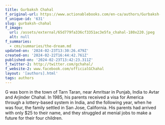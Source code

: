 ```yaml
---
title: Gurbaksh Chahal
f_original-url: https://www.actionablebooks.com/en-ca/authors/Gurbaksh-Chahal/
f_unique-id: '631'
slug: gurbaksh-chahal
f_image:
  url: /assets/external/65d779fa336cf3351ac3e5fa_chahal-180x220.jpeg
  alt: null
f_summaries:
  - cms/summaries/the-dream.md
updated-on: '2024-02-23T13:30:26.479Z'
created-on: '2024-02-22T16:44:42.761Z'
published-on: '2024-02-23T13:42:23.311Z'
f_twitter-2: http://twitter.com/gchahal/
f_website-2: www.facebook.com/officialGChahal
layout: '[authors].html'
tags: authors
---
```


G was born in the town of Tarn Taran, near Amritsar in Punjab, India to Avtar and Arjinder Chahal. In 1985, his parents received a visa for America through a lottery-based system in India, and the following year, when he was four, the family settled in San Jose, California. His parents had arrived with only $25 to their name, and they struggled at menial jobs to make a future for their four children.
